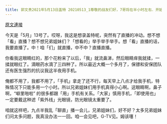```yaml
---
title: 郭文贵2021年5月13日盖特 20210513_1尊敬的战友们好，7哥将在半小时左右．开始乱聊直播！
---
```


[原文連接](https://gnews.org/ThreadView/53480817)

今天是「5月」13号了。哎呀，我这是想录盖特呢，突然有了直播的冲动。想不想「看」直播？想不想兄弟姐妹们？「想看的」举手举手举手。想「看」直播的话，我要直播了。中！咱「们」就直播，中不中？直播直播。


你看我这眼睛红的，那个花粉来了以后，「我」就流鼻涕，然后眼睛痒我就揉，一揉就眼红了。滴眼药水滴了三四种了。所以最近大概一个多月了，保镖和安保团队还有医生强烈的抗议我这半夜用手机。


俺都不用了，我都不用了，「手机」拿走了还不行，每天早上八点才给我手机，特殊情况下只能多用一个小时。所以兄弟姐妹们用手机真得小心啊。这眼睛啊，鼻子啊，“噼里啪啦” 的很多都跟「用」手机有关系。「大家」慎用手机，「即使用也」一定要戴这种滤「紫外线」光眼镜，防光眼镜太重要了。


咱就这样吧，九点半我乱「聊直」播一会儿，兄弟姐妹们，好不好？太多兄弟姐妹们问太多问题，我真没办法一一回。咱一会见吧，G-TV见。姆该噻！
